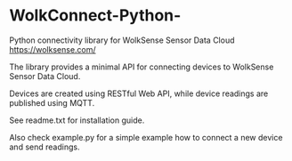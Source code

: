 # WolkConnect-Python-
Python connectivity library for WolkSense Sensor Data Cloud https://wolksense.com/

The library provides a minimal API for connecting devices to WolkSense Sensor Data Cloud.

Devices are created using RESTful Web API, while device readings are published using MQTT.


See readme.txt for installation guide.

Also check example.py for a simple example how to connect a new device and send readings.
